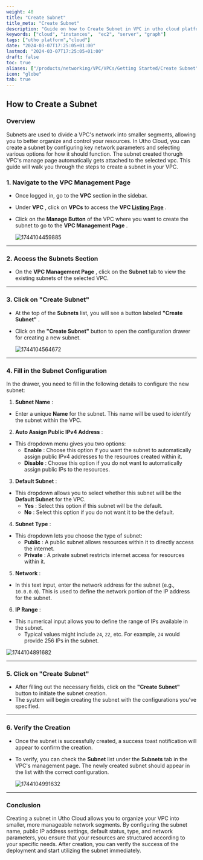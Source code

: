 ```yaml
---
weight: 40
title: "Create Subnet"
title_meta: "Create Subnet"
description: "Guide on how to Create Subnet in VPC in utho cloud platform"
keywords: ["cloud", "instances",  "ec2", "server", "graph"]
tags: ["utho platform","cloud"]
date: "2024-03-07T17:25:05+01:00"
lastmod: "2024-03-07T17:25:05+01:00"
draft: false
toc: true
aliases: ["/products/networking/VPC/VPCs/Getting Started/Create Subnet"]
icon: "globe"
tab: true
---
```





## **How to Create a Subnet**

### **Overview**

Subnets are used to divide a VPC's network into smaller segments, allowing you to better organize and control your resources. In Utho Cloud, you can create a subnet by configuring key network parameters and selecting various options for how it should function.  The subnet created thorugh VPC's manage page automatically gets attached to the selected vpc. This guide will walk you through the steps to create a subnet in your VPC.


### **1. Navigate to the VPC Management Page**

* Once logged in, go to the **VPC** section in the sidebar.
* Under  **VPC** , click on **VPCs** to access the  **VPC [Listing Page](https://console.utho.com/vpc "VPC Listing Page")** .
* Click on the **Manage Button** of the VPC where you want to create the subnet to go to the  **VPC Management Page** .

  ![1744104459885](image/index/1744104459885.png)

---

### **2. Access the Subnets Section**

* On the  **VPC Management Page** , click on the **Subnet** tab to view the existing subnets of the selected VPC.

---

### **3. Click on "Create Subnet"**

* At the top of the **Subnets** list, you will see a button labeled  **"Create Subnet"** .
* Click on the **"Create Subnet"** button to open the configuration drawer for creating a new subnet.

  ![1744104564672](image/index/1744104564672.png)

---

### **4. Fill in the Subnet Configuration**

In the drawer, you need to fill in the following details to configure the new subnet:

1. **Subnet Name** :

* Enter a unique **Name** for the subnet. This name will be used to identify the subnet within the VPC.

2. **Auto Assign Public IPv4 Address** :

* This dropdown menu gives you two options:
  * **Enable** : Choose this option if you want the subnet to automatically assign public IPv4 addresses to the resources created within it.
  * **Disable** : Choose this option if you do not want to automatically assign public IPs to the resources.

3. **Default Subnet** :

* This dropdown allows you to select whether this subnet will be the **Default Subnet** for the VPC.
  * **Yes** : Select this option if this subnet will be the default.
  * **No** : Select this option if you do not want it to be the default.

4. **Subnet Type** :

* This dropdown lets you choose the type of subnet:
  * **Public** : A public subnet allows resources within it to directly access the internet.
  * **Private** : A private subnet restricts internet access for resources within it.

5. **Network** :

* In this text input, enter the network address for the subnet (e.g., `10.0.0.0`). This is used to define the network portion of the IP address for the subnet.

6. **IP Range** :

* This numerical input allows you to define the range of IPs available in the subnet.
  * Typical values might include `24`, `22`, etc. For example, `24` would provide 256 IPs in the subnet.

![1744104891682](image/index/1744104891682.png)

---

### **5. Click on "Create Subnet"**

* After filling out the necessary fields, click on the **"Create Subnet"** button to initiate the subnet creation.
* The system will begin creating the subnet with the configurations you’ve specified.

---

### **6. Verify the Creation**

* Once the subnet is successfully created, a success toast notification will appear to confirm the creation.
* To verify, you can check the **Subnet** list under the **Subnets** tab in the VPC's management page. The newly created subnet should appear in the list with the correct configuration.

  ![1744104991632](image/index/1744104991632.png)

---

### **Conclusion**

Creating a subnet in Utho Cloud allows you to organize your VPC into smaller, more manageable network segments. By configuring the subnet name, public IP address settings, default status, type, and network parameters, you ensure that your resources are structured according to your specific needs. After creation, you can verify the success of the deployment and start utilizing the subnet immediately.
